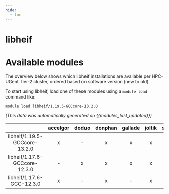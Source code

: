 ```yaml
---
hide:
  - toc
---
```


libheif
=======

# Available modules


The overview below shows which libheif installations are available per HPC-UGent Tier-2 cluster, ordered based on software version (new to old).

To start using libheif, load one of these modules using a `module load` command like:

```shell
module load libheif/1.19.5-GCCcore-13.2.0
```

*(This data was automatically generated on {{modules_last_updated}})*  

| |accelgor|doduo|donphan|gallade|joltik|shinx|
| :---: | :---: | :---: | :---: | :---: | :---: | :---: |
|libheif/1.19.5-GCCcore-13.2.0|x|-|x|x|x|x|
|libheif/1.17.6-GCCcore-12.3.0|-|x|x|x|x|x|
|libheif/1.17.6-GCC-12.3.0|x|-|x|-|x|x|
